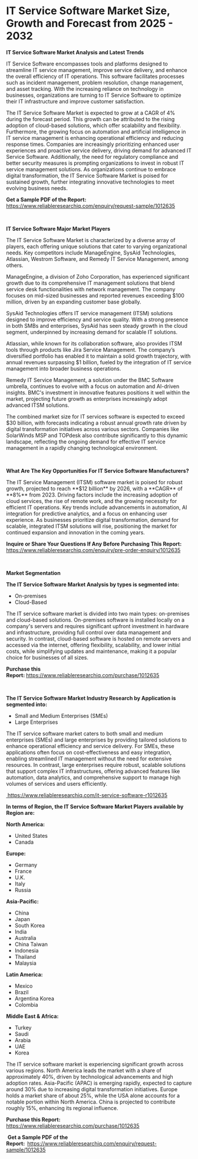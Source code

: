 <p><h1>IT Service Software Market Size, Growth and Forecast from 2025 - 2032</h1></p><p><strong>IT Service Software Market Analysis and Latest Trends</strong></p>
<p><p>IT Service Software encompasses tools and platforms designed to streamline IT service management, improve service delivery, and enhance the overall efficiency of IT operations. This software facilitates processes such as incident management, problem resolution, change management, and asset tracking. With the increasing reliance on technology in businesses, organizations are turning to IT Service Software to optimize their IT infrastructure and improve customer satisfaction.</p><p>The IT Service Software Market is expected to grow at a CAGR of 4% during the forecast period. This growth can be attributed to the rising adoption of cloud-based solutions, which offer scalability and flexibility. Furthermore, the growing focus on automation and artificial intelligence in IT service management is enhancing operational efficiency and reducing response times. Companies are increasingly prioritizing enhanced user experiences and proactive service delivery, driving demand for advanced IT Service Software. Additionally, the need for regulatory compliance and better security measures is prompting organizations to invest in robust IT service management solutions. As organizations continue to embrace digital transformation, the IT Service Software Market is poised for sustained growth, further integrating innovative technologies to meet evolving business needs.</p></p>
<p><strong>Get a Sample PDF of the Report:&nbsp;</strong> <a href="https://www.reliableresearchiq.com/enquiry/request-sample/1012635?utm_campaign=3195&utm_medium=2&utm_source=Github&utm_content=ia&utm_term=16042025&utm_id=it-service-software">https://www.reliableresearchiq.com/enquiry/request-sample/1012635</a></p>
<p>&nbsp;</p>
<p><strong>IT Service Software Major Market Players</strong></p>
<p><p>The IT Service Software Market is characterized by a diverse array of players, each offering unique solutions that cater to varying organizational needs. Key competitors include ManageEngine, SysAid Technologies, Atlassian, Westrom Software, and Remedy IT Service Management, among others.</p><p>ManageEngine, a division of Zoho Corporation, has experienced significant growth due to its comprehensive IT management solutions that blend service desk functionalities with network management. The company focuses on mid-sized businesses and reported revenues exceeding $100 million, driven by an expanding customer base globally.</p><p>SysAid Technologies offers IT service management (ITSM) solutions designed to improve efficiency and service quality. With a strong presence in both SMBs and enterprises, SysAid has seen steady growth in the cloud segment, underpinned by increasing demand for scalable IT solutions.</p><p>Atlassian, while known for its collaboration software, also provides ITSM tools through products like Jira Service Management. The company’s diversified portfolio has enabled it to maintain a solid growth trajectory, with annual revenues surpassing $1 billion, fueled by the integration of IT service management into broader business operations.</p><p>Remedy IT Service Management, a solution under the BMC Software umbrella, continues to evolve with a focus on automation and AI-driven insights. BMC's investment in innovative features positions it well within the market, projecting future growth as enterprises increasingly adopt advanced ITSM solutions.</p><p>The combined market size for IT services software is expected to exceed $30 billion, with forecasts indicating a robust annual growth rate driven by digital transformation initiatives across various sectors. Companies like SolarWinds MSP and TOPdesk also contribute significantly to this dynamic landscape, reflecting the ongoing demand for effective IT service management in a rapidly changing technological environment.</p></p>
<p>&nbsp;</p>
<p><strong>What Are The Key Opportunities For IT Service Software Manufacturers?</strong></p>
<p><p>The IT Service Management (ITSM) software market is poised for robust growth, projected to reach **$12 billion** by 2026, with a **CAGR** of **8%** from 2023. Driving factors include the increasing adoption of cloud services, the rise of remote work, and the growing necessity for efficient IT operations. Key trends include advancements in automation, AI integration for predictive analytics, and a focus on enhancing user experience. As businesses prioritize digital transformation, demand for scalable, integrated ITSM solutions will rise, positioning the market for continued expansion and innovation in the coming years.</p></p>
<p><strong>Inquire or Share Your Questions If Any Before Purchasing This Report:</strong> <a href="https://www.reliableresearchiq.com/enquiry/pre-order-enquiry/1012635?utm_campaign=3195&utm_medium=2&utm_source=Github&utm_content=ia&utm_term=16042025&utm_id=it-service-software">https://www.reliableresearchiq.com/enquiry/pre-order-enquiry/1012635</a></p>
<p>&nbsp;</p>
<p><strong>Market Segmentation</strong></p>
<p><strong>The IT Service Software Market Analysis by types is segmented into:</strong></p>
<p><ul><li>On-premises</li><li>Cloud-Based</li></ul></p>
<p><p>The IT service software market is divided into two main types: on-premises and cloud-based solutions. On-premises software is installed locally on a company's servers and requires significant upfront investment in hardware and infrastructure, providing full control over data management and security. In contrast, cloud-based software is hosted on remote servers and accessed via the internet, offering flexibility, scalability, and lower initial costs, while simplifying updates and maintenance, making it a popular choice for businesses of all sizes.</p></p>
<p><strong>Purchase this Report:&nbsp;</strong><a href="https://www.reliableresearchiq.com/purchase/1012635?utm_campaign=3195&utm_medium=2&utm_source=Github&utm_content=ia&utm_term=16042025&utm_id=it-service-software">https://www.reliableresearchiq.com/purchase/1012635</a></p>
<p>&nbsp;</p>
<p><strong>The IT Service Software Market Industry Research by Application is segmented into:</strong></p>
<p><ul><li>Small and Medium Enterprises (SMEs)</li><li>Large Enterprises</li></ul></p>
<p><p>The IT service software market caters to both small and medium enterprises (SMEs) and large enterprises by providing tailored solutions to enhance operational efficiency and service delivery. For SMEs, these applications often focus on cost-effectiveness and easy integration, enabling streamlined IT management without the need for extensive resources. In contrast, large enterprises require robust, scalable solutions that support complex IT infrastructures, offering advanced features like automation, data analytics, and comprehensive support to manage high volumes of services and users efficiently.</p></p>
<p><a href="https://www.reliableresearchiq.com/it-service-software-r1012635?utm_campaign=3195&utm_medium=2&utm_source=Github&utm_content=ia&utm_term=16042025&utm_id=it-service-software">&nbsp;https://www.reliableresearchiq.com/it-service-software-r1012635</a></p>
<p><strong>In terms of Region, the IT Service Software Market Players available by Region are:</strong></p>
<p>
    <p> <strong> North America: </strong>
        <ul>
            <li>United States</li>
            <li>Canada</li>
        </ul>
        </p> 
    <p> <strong> Europe: </strong>
        <ul>
            <li>Germany</li>
            <li>France</li>
            <li>U.K.</li>
            <li>Italy</li>
            <li>Russia</li>
        </ul>
        </p> 
    <p> <strong> Asia-Pacific: </strong>
        <ul>
            <li>China</li>
            <li>Japan</li>
            <li>South Korea</li>
            <li>India</li>
            <li>Australia</li>
            <li>China Taiwan</li>
            <li>Indonesia</li>
            <li>Thailand</li>
            <li>Malaysia</li>
        </ul>
        </p> 
    <p> <strong> Latin America: </strong>
        <ul>
            <li>Mexico</li>
            <li>Brazil</li>
            <li>Argentina Korea</li>
            <li>Colombia</li>
        </ul>
        </p> 
    <p> <strong> Middle East & Africa: </strong>
        <ul>
            <li>Turkey</li>
            <li>Saudi</li>
            <li>Arabia</li>
            <li>UAE</li>
            <li>Korea</li>
        </ul>
    </p>
    </p>
<p><p>The IT service software market is experiencing significant growth across various regions. North America leads the market with a share of approximately 40%, driven by technological advancements and high adoption rates. Asia-Pacific (APAC) is emerging rapidly, expected to capture around 30% due to increasing digital transformation initiatives. Europe holds a market share of about 25%, while the USA alone accounts for a notable portion within North America. China is projected to contribute roughly 15%, enhancing its regional influence.</p></p>
<p><strong>Purchase this Report: </strong><a href="https://www.reliableresearchiq.com/purchase/1012635?utm_campaign=3195&utm_medium=2&utm_source=Github&utm_content=ia&utm_term=16042025&utm_id=it-service-software">https://www.reliableresearchiq.com/purchase/1012635</a></p>
<p>&nbsp;<strong>Get a Sample PDF of the Report:&nbsp;&nbsp;</strong><a href="https://www.reliableresearchiq.com/enquiry/request-sample/1012635?utm_campaign=3195&utm_medium=2&utm_source=Github&utm_content=ia&utm_term=16042025&utm_id=it-service-software">https://www.reliableresearchiq.com/enquiry/request-sample/1012635</a></p>
<p><strong></strong></p>
<p><p></p><p></p><p></p></p>